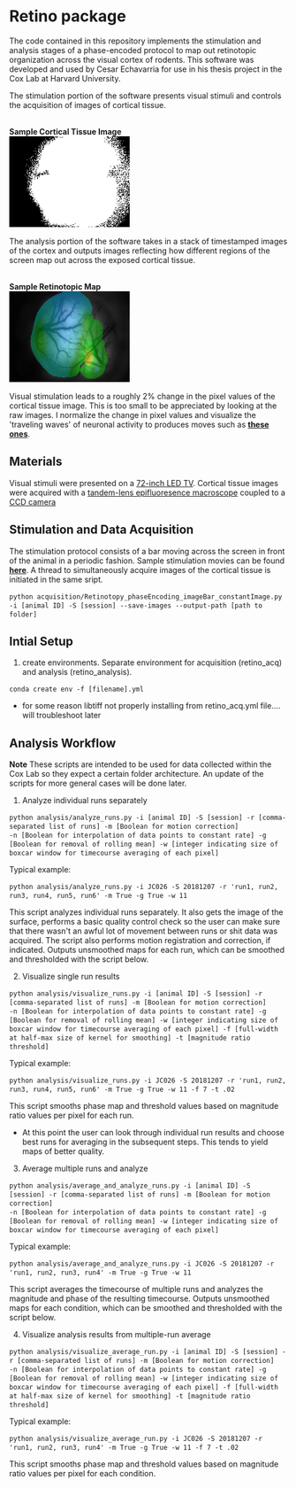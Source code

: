 # Retino package


The code contained in this repository implements the stimulation and analysis stages of a phase-encoded protocol to map out retinotopic organization across the visual cortex of rodents. This software was developed and used by Cesar Echavarria for use in his thesis project in the Cox Lab at Harvard University. 

The stimulation portion of the software presents visual stimuli and controls the acquisition of images of cortical tissue. 

\
 **Sample Cortical Tissue Image**
 \
 <img src="./sample_data/sample_frame.png" width = "218" height = "164">
 



 The analysis portion of the software takes in a stack of timestamped images of the cortex and outputs images reflecting how different regions of the screen map out across the exposed cortical tissue.

\
 **Sample Retinotopic Map**
 \
 <img src="./sample_output/maps/azimuth_stimulation_masked_phase_map.png" width = "218" height = "164">
 

Visual stimulation leads to a roughly 2% change in the pixel values of the cortical tissue image. This is too small to be appreciated by looking at the raw images. I normalize the change in pixel values and visualize the 'traveling waves' of neuronal activity to produces moves such as [**these ones**](./sample_output/movie).

## Materials

Visual stimuli were presented on a [72-inch LED TV](https://www.lg.com/us/tvs/lg-72LM9500-led-tv). Cortical tissue images were acquired with a [tandem-lens epifluoresence macroscope](https://www.sciencedirect.com/science/article/abs/pii/0165027091900382) coupled to a [CCD camera](https://www.alliedvision.com/en/products/cameras/detail/Manta/G-033.html)

## Stimulation and Data Acquisition

The stimulation protocol consists of a bar moving across the screen in front of the animal in a periodic fashion. Sample stimulation movies can be found [**here**](./sample_stimulation⁩/movie/). A thread to simultaneously acquire images of the cortical tissue is initiated in the same sript.


```
python acquisition/Retinotopy_phaseEncoding_imageBar_constantImage.py -i [animal ID] -S [session] --save-images --output-path [path to folder]
```


## Intial Setup

1. create environments. Separate environment for acquisition (retino_acq) and analysis (retino_analysis). 

```
conda create env -f [filename].yml
```

* for some reason libtiff not properly installing from retino_acq.yml file.... will troubleshoot later


## Analysis Workflow

**Note** These scripts are intended to be used for data collected within the Cox Lab so they expect a certain folder architecture. An update of the scripts for more general cases will be done later.

1. Analyze individual runs separately

```
python analysis/analyze_runs.py -i [animal ID] -S [session] -r [comma-separated list of runs] -m [Boolean for motion correction]
-n [Boolean for interpolation of data points to constant rate] -g [Boolean for removal of rolling mean] -w [integer indicating size of boxcar window for timecourse averaging of each pixel]
```

Typical example:
```
python analysis/analyze_runs.py -i JC026 -S 20181207 -r 'run1, run2, run3, run4, run5, run6' -m True -g True -w 11
```

This script analyzes individual runs separately. It also gets the image of the surface, performs a basic quality control check so the user can make sure that there wasn't an awful lot of movement between runs or shit data was acquired. The script also performs motion registration and correction, if indicated. Outputs unsmoothed maps for each run, which can be smoothed and thresholded with the script below.


2. Visualize single run results

```
python analysis/visualize_runs.py -i [animal ID] -S [session] -r [comma-separated list of runs] -m [Boolean for motion correction]
-n [Boolean for interpolation of data points to constant rate] -g [Boolean for removal of rolling mean] -w [integer indicating size of boxcar window for timecourse averaging of each pixel] -f [full-width at half-max size of kernel for smoothing] -t [magnitude ratio threshold]
```

Typical example:

```
python analysis/visualize_runs.py -i JC026 -S 20181207 -r 'run1, run2, run3, run4, run5, run6' -m True -g True -w 11 -f 7 -t .02
```

This script smooths phase map and threshold values based on magnitude ratio values per pixel for each run.

* At this point the user can look through individual run results and choose best runs for averaging in the subsequent steps. This tends to yield maps of better quality.


3. Average multiple runs and analyze

```
python analysis/average_and_analyze_runs.py -i [animal ID] -S [session] -r [comma-separated list of runs] -m [Boolean for motion correction]
-n [Boolean for interpolation of data points to constant rate] -g [Boolean for removal of rolling mean] -w [integer indicating size of boxcar window for timecourse averaging of each pixel]
```

Typical example:

```
python analysis/average_and_analyze_runs.py -i JC026 -S 20181207 -r 'run1, run2, run3, run4' -m True -g True -w 11
```

This script averages the timecourse of multiple runs and analyzes the magnitude and phase of the resulting timecourse.  Outputs unsmoothed maps for each condition, which can be smoothed and thresholded with the script below.

4. Visualize analysis results from multiple-run average

```
python analysis/visualize_average_run.py -i [animal ID] -S [session] -r [comma-separated list of runs] -m [Boolean for motion correction]
-n [Boolean for interpolation of data points to constant rate] -g [Boolean for removal of rolling mean] -w [integer indicating size of boxcar window for timecourse averaging of each pixel] -f [full-width at half-max size of kernel for smoothing] -t [magnitude ratio threshold]
```

Typical example:

```
python analysis/visualize_average_run.py -i JC026 -S 20181207 -r 'run1, run2, run3, run4' -m True -g True -w 11 -f 7 -t .02
```

This script smooths phase map and threshold values based on magnitude ratio values per pixel for each condition.

